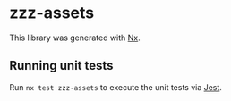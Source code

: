 # zzz-assets

This library was generated with [Nx](https://nx.dev).

## Running unit tests

Run `nx test zzz-assets` to execute the unit tests via [Jest](https://jestjs.io).
